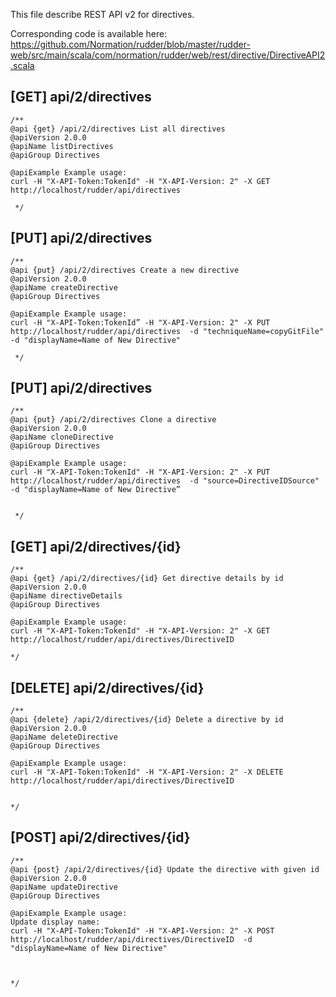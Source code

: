 
This file describe REST API v2 for directives.

Corresponding code is available here: 
https://github.com/Normation/rudder/blob/master/rudder-web/src/main/scala/com/normation/rudder/web/rest/directive/DirectiveAPI2.scala


[GET] api/2/directives
-----------------

    /**
    @api {get} /api/2/directives List all directives
    @apiVersion 2.0.0
    @apiName listDirectives
    @apiGroup Directives
    
    @apiExample Example usage:
    curl -H "X-API-Token:TokenId" -H "X-API-Version: 2" -X GET http://localhost/rudder/api/directives

     */


[PUT] api/2/directives
-----------------

    /**
    @api {put} /api/2/directives Create a new directive
    @apiVersion 2.0.0
    @apiName createDirective
    @apiGroup Directives
    
    @apiExample Example usage:
    curl -H "X-API-Token:TokenId” -H "X-API-Version: 2" -X PUT http://localhost/rudder/api/directives  -d "techniqueName=copyGitFile" -d "displayName=Name of New Directive"

     */


[PUT] api/2/directives
-----------------

    /**
    @api {put} /api/2/directives Clone a directive
    @apiVersion 2.0.0
    @apiName cloneDirective
    @apiGroup Directives
    
    @apiExample Example usage:
    curl -H "X-API-Token:TokenId" -H "X-API-Version: 2" -X PUT http://localhost/rudder/api/directives  -d "source=DirectiveIDSource" -d "displayName=Name of New Directive”


     */

[GET] api/2/directives/{id}
--------------------------

    /**
    @api {get} /api/2/directives/{id} Get directive details by id
    @apiVersion 2.0.0
    @apiName directiveDetails
    @apiGroup Directives
     
    @apiExample Example usage:
    curl -H "X-API-Token:TokenId" -H "X-API-Version: 2" -X GET http://localhost/rudder/api/directives/DirectiveID

    */

[DELETE] api/2/directives/{id}
--------------------------

    /**
    @api {delete} /api/2/directives/{id} Delete a directive by id
    @apiVersion 2.0.0
    @apiName deleteDirective
    @apiGroup Directives
     
    @apiExample Example usage:
    curl -H "X-API-Token:TokenId" -H "X-API-Version: 2" -X DELETE http://localhost/rudder/api/directives/DirectiveID


    */


[POST] api/2/directives/{id}
--------------------------

    /**
    @api {post} /api/2/directives/{id} Update the directive with given id
    @apiVersion 2.0.0
    @apiName updateDirective
    @apiGroup Directives
     
    @apiExample Example usage:
    Update display name: 
    curl -H "X-API-Token:TokenId" -H "X-API-Version: 2" -X POST http://localhost/rudder/api/directives/DirectiveID  -d "displayName=Name of New Directive"



    */
